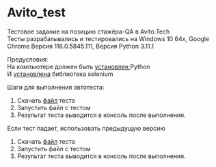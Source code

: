 # Avito_test
Тестовое задание на позицию стажёра-QA в Avito.Tech <br />
Тесты разрабатывались и тестировались на Windows 10 64x, Google Chrome Версия 116.0.5845.111, Версия Python 3.11.1

Предусловия: <br />
На компьютере должен быть <a href="https://blog.skillfactory.ru/kak-ustanovit-python-na-raznyh-os/#:~:text=%D0%9A%D0%B0%D0%BA%20%D1%83%D1%81%D1%82%D0%B0%D0%BD%D0%BE%D0%B2%D0%B8%D1%82%D1%8C%20Python%3F,%D1%84%D0%B0%D0%B9%D0%BB%20%D0%B8%20%D1%81%D0%BB%D0%B5%D0%B4%D0%BE%D0%B2%D0%B0%D1%82%D1%8C%20%D0%B8%D0%BD%D1%81%D1%82%D1%80%D1%83%D0%BA%D1%86%D0%B8%D1%8F%D0%BC%20%D1%83%D1%81%D1%82%D0%B0%D0%BD%D0%BE%D0%B2%D1%89%D0%B8%D0%BA%D0%B0"> установлен </a> Python <br />
И <a href="https://futurei.ru/instructions/kak-ustanovit-selenium-webdriver-na-lyuboy-kompyuter-s-python/">установлена</a> библиотека selenium <br />


Шаги для выполнения автотеста:
1. Скачать <a href="https://github.com/mikarina22/Avito_test/blob/main/update_autotest_add_favorites_avito_version2.py"> файл</a> теста <br />
2. Запустить файл с тестом <br />
3. Результат теста выводится в консоль после выполнения. <br />

Если тест падает, использовать предыдущую версию
1. Скачать <a href="https://github.com/mikarina22/Avito_test/blob/main/autotest_add_favorites_avito_version1.py"> файл</a> теста <br />
2. Запустить файл с тестом <br />
3. Результат теста выводится в консоль после выполнения. <br />
